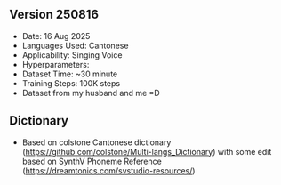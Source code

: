 ## Version 250816
- Date: 16 Aug 2025
- Languages Used: Cantonese
- Applicability: Singing Voice
- Hyperparameters:
-    Dataset Time: ~30 minute
-    Training Steps: 100K steps
- Dataset from my husband and me =D

## Dictionary
- Based on colstone Cantonese dictionary (https://github.com/colstone/Multi-langs_Dictionary) with some edit based on SynthV Phoneme Reference (https://dreamtonics.com/svstudio-resources/)

